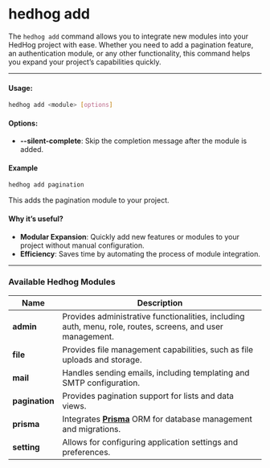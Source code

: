 # hedhog add

The `hedhog add` command allows you to integrate new modules into your HedHog project with ease. Whether you need to add a pagination feature, an authentication module, or any other functionality, this command helps you expand your project’s capabilities quickly.

---

#### Usage:

```bash
hedhog add <module> [options]
```

#### Options:

- **--silent-complete**: Skip the completion message after the module is added.

#### Example

```bash
hedhog add pagination
```

This adds the pagination module to your project.

#### Why it’s useful?

- **Modular Expansion**: Quickly add new features or modules to your project without manual configuration.
- **Efficiency**: Saves time by automating the process of module integration.

---

### Available Hedhog Modules

| Name           | Description                                                                                                |
| -------------- | ---------------------------------------------------------------------------------------------------------- |
| **admin**      | Provides administrative functionalities, including auth, menu, role, routes, screens, and user management. |
| **file**       | Provides file management capabilities, such as file uploads and storage.                                   |
| **mail**       | Handles sending emails, including templating and SMTP configuration.                                       |
| **pagination** | Provides pagination support for lists and data views.                                                      |
| **prisma**     | Integrates [**Prisma**](https://www.prisma.io/) ORM for database management and migrations.                |
| **setting**    | Allows for configuring application settings and preferences.                                               |

